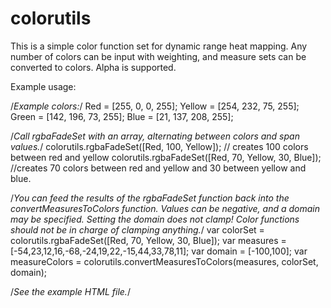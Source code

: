 # colorutils
This is a simple color function set for dynamic range heat mapping. Any number of colors can be input with weighting, and measure sets can be converted to colors. Alpha is supported.

Example usage:

/*Example colors:*/
Red = [255, 0, 0, 255];
Yellow =  [254, 232, 75, 255];
Green = [142, 196, 73, 255];
Blue = [21, 137, 208, 255];

/*Call rgbaFadeSet with an array, alternating between colors and span values.*/
colorutils.rgbaFadeSet([Red, 100, Yellow]); // creates 100 colors between red and yellow
colorutils.rgbaFadeSet([Red, 70, Yellow, 30, Blue]); //creates 70 colors between red and yellow and 30 between yellow and blue.

/*You can feed the results of the rgbaFadeSet function back into the convertMeasuresToColors function. Values can be negative, and a domain may be specified. Setting the domain does not clamp! Color functions should not be in charge of clamping anything.*/
var colorSet = colorutils.rgbaFadeSet([Red, 70, Yellow, 30, Blue]);
var measures = [-54,23,12,16,-68,-24,19,22,-15,44,33,78,11];
var domain = [-100,100];
var measureColors = colorutils.convertMeasuresToColors(measures, colorSet, domain);

/*See the example HTML file.*/
